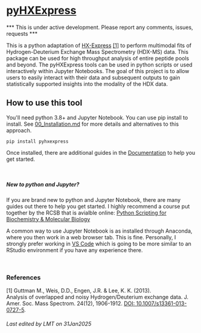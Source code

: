 # [pyHXExpress](https://github.com/tuttlelm/pyHXExpress)

*** This is under active development. Please report any comments, issues, requests *** 

This is a python adaptation of [HX-Express](https://www.hxms.com/HXExpress/) [[1]](#1) to perform multimodal fits of Hydrogen-Deuterium Exchange Mass Spectrometry (HDX-MS) data. This package can be used for high throughput analysis of entire peptide pools and beyond. The pyHXExpress tools can be used in python scripts or used interactively within Jupyter Notebooks. The goal of this project is to allow users to easily interact with their data and subsequent outputs to gain statistically supported insights into the modality of the HDX data. 

## How to use this tool

You'll need python 3.8+ and Jupyter Notebook. You can use pip install to install. See [00_Installation.md](Documentation/00_Installation.md) for more details and alternatives to this approach.


    pip install pyhxexpress


Once installed, there are additional guides in the [Documentation](Documentation/01_Overview.md) to help you get started.

<br>

##### New to python and Jupyter?
If you are brand new to python and Jupyter Notebook, there are many guides out there to help you get started. I highly recommend a course put together by the RCSB that is avialble online: [Python Scripting for Biochemistry & Molecular Biology](https://pdb101.rcsb.org/train/training-events/python)

A common way to use Jupyter Notebook is as installed through Anaconda, where you then work in a web browser tab. This is fine. Personally, I strongly prefer working in [VS Code](https://code.visualstudio.com/docs/datascience/jupyter-notebooks) which is going to be more similar to an RStudio environment if you have any experience there.  

<br>

### References
<a id="1">[1]</a> 
Guttman M., Weis, D.D., Engen, J.R. & Lee, K. K. (2013).  
Analysis of overlapped and noisy Hydrogen/Deuterium exchange data.  J. Amer. Soc. Mass Spectrom. 24(12), 1906-1912.
[DOI: 10.1007/s13361-013-0727-5](https://pubs.acs.org/doi/10.1007/s13361-013-0727-5).

###### Last edited by LMT on 31Jan2025
